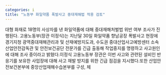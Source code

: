 ```yaml
---
categories: i
title: "노동부 화일약품 폭발사고 중대재해법 적용 검토"
---
```

대형 화재로 18명의 사상자를 낸 화일약품에 대해 중대재해처벌법 위반 여부 조사가 진행된다. 고용노동부(장관 이정식)는 지난달 30일 화일약품 향남공장 폭발사고 현장에 경기지청 광역중대재해관리과 및 산재예방지도과, 수도권 중대산업사고예방센터 소속 산업안전감독관 및 안전보건공단 전문가를 긴급 출동해 작업중지를 명령하고 사고원인에 대해 조사 중이라고 밝혔다.이정식 고용노동부 장관은 이번 사고와 관련된 설비인 반응기를 보유한 사업장에 대해 사고 재발 방지를 위한 긴급 점검을 지시했다.또한 산업안전보건본부에 중앙산업재해수습본부를 구성, 체